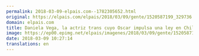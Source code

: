 ```yaml
---
permalink: 2018-03-09-elpais.com--1782305652.html
original: https://elpais.com/elpais/2018/03/09/gente/1520587199_329736.html#?ref=rss&format=simple&link=link
domain: elpais.com
title: Daniela Vega, la actriz trans cuyo Oscar impulsa una ley en Chile
image: https://ep00.epimg.net/elpais/imagenes/2018/03/09/gente/1520587199_329736_1520588767_rrss_normal.jpg
date: 2018-03-09 10:27:14
translations: en
---
```


